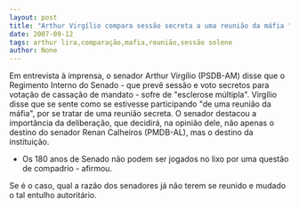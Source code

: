 ```yaml
---
layout: post
title: "Arthur Virgílio compara sessão secreta a uma reunião da máfia "
date: 2007-09-12
tags: arthur lira,comparação,mafia,reunião,sessão solene
author: None
---
```



Em entrevista &agrave; imprensa, o senador Arthur Virg&iacute;lio (PSDB-AM) disse que o Regimento Interno do Senado - que prev&ecirc; sess&atilde;o e voto secretos para vota&ccedil;&atilde;o de cassa&ccedil;&atilde;o de mandato - sofre de &quot;esclerose m&uacute;ltipla&quot;. Virg&iacute;lio disse que se sente como se estivesse participando &quot;de uma reuni&atilde;o da m&aacute;fia&quot;, por se tratar de uma reuni&atilde;o secreta.
O senador destacou a import&acirc;ncia da delibera&ccedil;&atilde;o, que decidir&aacute;, na opini&atilde;o dele, n&atilde;o apenas o destino do senador Renan Calheiros (PMDB-AL), mas o destino da institui&ccedil;&atilde;o.
- Os 180 anos de Senado n&atilde;o podem ser jogados no lixo por uma quest&atilde;o de compadrio - afirmou.

Se &eacute; o caso, qual a raz&atilde;o dos senadores j&aacute; n&atilde;o terem se reunido e mudado o tal entulho autorit&aacute;rio. 